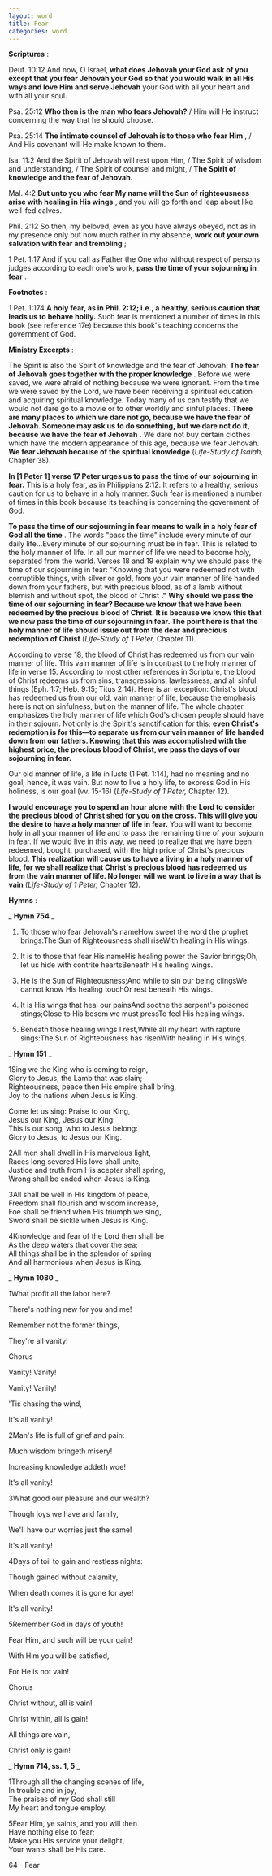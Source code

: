 ```yaml
---
layout: word
title: Fear
categories: word
---
```


**Scriptures** :

Deut. 10:12 And now, O Israel, **what does Jehovah your God ask of you except that you fear Jehovah your God so that you would walk in all His ways and love Him and serve Jehovah** your God with all your heart and with all your soul.

Psa. 25:12 **Who then is the man who fears Jehovah?** / Him will He instruct concerning the way that he should choose.

Psa. 25:14 **The intimate counsel of Jehovah is to those who fear Him** , / And His covenant will He make known to them.

Isa. 11:2 And the Spirit of Jehovah will rest upon Him, / The Spirit of wisdom and understanding, / The Spirit of counsel and might, / **The Spirit of knowledge and the fear of Jehovah.**

Mal. 4:2 **But unto you who fear My name will the Sun of righteousness arise with healing in His wings** , and you will go forth and leap about like well-fed calves.

Phil. 2:12 So then, my beloved, even as you have always obeyed, not as in my presence only but now much rather in my absence, **work out your own salvation with fear and trembling** ;

1 Pet. 1:17 And if you call as Father the One who without respect of persons judges according to each one's work, **pass the time of your sojourning in fear** .

**Footnotes** :

1 Pet. 1:174 **A holy fear, as in Phil. 2:12; i.e., a healthy, serious caution that leads us to behave holily.** Such fear is mentioned a number of times in this book (see reference 17e) because this book's teaching concerns the government of God.

**Ministry Excerpts** :

The Spirit is also the Spirit of knowledge and the fear of Jehovah. **The fear of Jehovah goes together with the proper knowledge** . Before we were saved, we were afraid of nothing because we were ignorant. From the time we were saved by the Lord, we have been receiving a spiritual education and acquiring spiritual knowledge. Today many of us can testify that we would not dare go to a movie or to other worldly and sinful places. **There are many places to which we dare not go, because we have the fear of Jehovah. Someone may ask us to do something, but we dare not do it, because we have the fear of Jehovah** . We dare not buy certain clothes which have the modern appearance of this age, because we fear Jehovah. **We fear Jehovah because of the spiritual knowledge** (_Life-Study of Isaiah,_ Chapter 38).

**In [1 Peter 1] verse 17 Peter urges us to pass the time of our sojourning in fear.** This is a holy fear, as in Philippians 2:12. It refers to a healthy, serious caution for us to behave in a holy manner. Such fear is mentioned a number of times in this book because its teaching is concerning the government of God.

**To pass the time of our sojourning in fear means to walk in a holy fear of God all the time** . The words "pass the time" include every minute of our daily life…Every minute of our sojourning must be in fear. This is related to the holy manner of life. In all our manner of life we need to become holy, separated from the world. Verses 18 and 19 explain why we should pass the time of our sojourning in fear: "Knowing that you were redeemed not with corruptible things, with silver or gold, from your vain manner of life handed down from your fathers, but with precious blood, as of a lamb without blemish and without spot, the blood of Christ **." Why should we pass the time of our sojourning in fear? Because we know that we have been redeemed by the precious blood of Christ. It is because we know this that we now pass the time of our sojourning in fear. The point here is that the holy manner of life should issue out from the dear and precious redemption of Christ** (_Life-Study of 1 Peter,_ Chapter 11).

According to verse 18, the blood of Christ has redeemed us from our vain manner of life. This vain manner of life is in contrast to the holy manner of life in verse 15. According to most other references in Scripture, the blood of Christ redeems us from sins, transgressions, lawlessness, and all sinful things (Eph. 1:7; Heb. 9:15; Titus 2:14). Here is an exception: Christ's blood has redeemed us from our old, vain manner of life, because the emphasis here is not on sinfulness, but on the manner of life. The whole chapter emphasizes the holy manner of life which God's chosen people should have in their sojourn. Not only is the Spirit's sanctification for this; **even Christ's redemption is for this—to separate us from our vain manner of life handed down from our fathers. Knowing that this was accomplished with the highest price, the precious blood of Christ, we pass the days of our sojourning in fear.**

Our old manner of life, a life in lusts (1 Pet. 1:14), had no meaning and no goal; hence, it was vain. But now to live a holy life, to express God in His holiness, is our goal (vv. 15-16) (_Life-Study of 1 Peter,_ Chapter 12).

**I would encourage you to spend an hour alone with the Lord to consider the precious blood of Christ shed for you on the cross. This will give you the desire to have a holy manner of life in fear.** You will want to become holy in all your manner of life and to pass the remaining time of your sojourn in fear. If we would live in this way, we need to realize that we have been redeemed, bought, purchased, with the high price of Christ's precious blood. **This realization will cause us to have a living in a holy manner of life, for we shall realize that Christ's precious blood has redeemed us from the vain manner of life. No longer will we want to live in a way that is vain** (_Life-Study of 1 Peter,_ Chapter 12).

**Hymns** :

_ **Hymn 754** _

1. To those who fear Jehovah's nameHow sweet the word the prophet brings:The Sun of Righteousness shall riseWith healing in His wings.

1. It is to those that fear His nameHis healing power the Savior brings;Oh, let us hide with contrite heartsBeneath His healing wings.

1. He is the Sun of Righteousness;And while to sin our being clingsWe cannot know His healing touchOr rest beneath His wings.

1. It is His wings that heal our painsAnd soothe the serpent's poisoned stings;Close to His bosom we must pressTo feel His healing wings.

1. Beneath those healing wings I rest,While all my heart with rapture sings:The Sun of Righteousness has risenWith healing in His wings.

_ **Hymn 151** _

1Sing we the King who is coming to reign,  
Glory to Jesus, the Lamb that was slain;  
Righteousness, peace then His empire shall bring,  
Joy to the nations when Jesus is King.

Come let us sing: Praise to our King,  
Jesus our King, Jesus our King:  
This is our song, who to Jesus belong:  
Glory to Jesus, to Jesus our King.

2All men shall dwell in His marvelous light,  
Races long severed His love shall unite,  
Justice and truth from His scepter shall spring,  
Wrong shall be ended when Jesus is King.

3All shall be well in His kingdom of peace,  
Freedom shall flourish and wisdom increase,  
Foe shall be friend when His triumph we sing,  
Sword shall be sickle when Jesus is King.

4Knowledge and fear of the Lord then shall be  
As the deep waters that cover the sea;  
All things shall be in the splendor of spring  
And all harmonious when Jesus is King.

_ **Hymn 1080** _

1What profit all the labor here?

There's nothing new for you and me!

Remember not the former things,

They're all vanity!

Chorus

Vanity! Vanity!

Vanity! Vanity!

'Tis chasing the wind,

It's all vanity!

2Man's life is full of grief and pain:

Much wisdom bringeth misery!

Increasing knowledge addeth woe!

It's all vanity!

3What good our pleasure and our wealth?

Though joys we have and family,

We'll have our worries just the same!

It's all vanity!

4Days of toil to gain and restless nights:

Though gained without calamity,

When death comes it is gone for aye!

It's all vanity!

5Remember God in days of youth!

Fear Him, and such will be your gain!

With Him you will be satisfied,

For He is not vain!

Chorus

Christ without, all is vain!

Christ within, all is gain!

All things are vain,

Christ only is gain!

_ **Hymn 714, ss. 1, 5** _

1Through all the changing scenes of life,  
In trouble and in joy,  
The praises of my God shall still  
My heart and tongue employ.

5Fear Him, ye saints, and you will then  
Have nothing else to fear;  
Make you His service your delight,  
Your wants shall be His care.

64 - Fear
